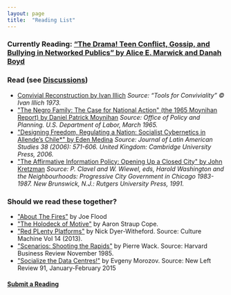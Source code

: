 ```yaml
---
layout: page
title:  "Reading List"
---
```


### Currently Reading: [“The Drama! Teen Conflict, Gossip, and Bullying in Networked Publics” by Alice E. Marwick and Danah Boyd](http://papers.ssrn.com/sol3/papers.cfm?abstract_id=1926349)

### Read (see [Discussions](/index))

- [Convivial Reconstruction by Ivan Illich](http://civictechbook.club/convivial-reconstruction) _Source: “Tools for Conviviality” © Ivan lllich 1973._
- ["The Negro Family: The Case for National Action" (the 1965 Moynihan Report) by Daniel Patrick Moynihan](https://web.stanford.edu/~mrosenfe/Moynihan%27s%20The%20Negro%20Family.pdf) _Source: Office of Policy and Planning. U.S. Department of Labor, March 1965._
- ["Designing Freedom, Regulating a Nation: Socialist Cybernetics in Allende’s Chile*"  by Eden Medina](http://www.informatics.indiana.edu/edenm/EdenMedinaJLASAugust2006.pdf) _Source: Journal of Latin American Studies 38 (2006): 571-606. United Kingdom: Cambridge University Press, 2006._ 
- ["The Affirmative Information Policy: Opening Up a Closed City" by John Kretzman](http://civictechbook.club/affirmativeinformationpolicy) _Source: P. Clavel and W. Wiewel, eds, Harold Washington and the Neighbourhoods: Progressive City Government in Chicago 1983-1987. New Brunswick, N.J.: Rutgers University Press, 1991._

### Should we read these together?

- ["About The Fires"](http://joe-flood.com/aboutthefires/) by Joe Flood
- ["The Holodeck of Motive"](http://www.aaronland.info/weblog/2015/02/24/effort/) by Aaron Straup Cope.
- ["Red PLenty Platforms"](http://www.culturemachine.net/index.php/cm/article/view/511/526) by Nick Dyer-Witheford. Source: Culture Machine Vol 14 (2013).
- ["Scenarios: Shooting the Rapids"](https://hbr.org/1985/11/scenarios-shooting-the-rapids/ar/1) by Pierre Wack. Source: Harvard Business Review November 1985.
- ["Socialize the Data Centres!"](http://newleftreview.org/II/91/evgeny-morozov-socialize-the-data-centres) by Evgeny Morozov. Source: New Left Review 91, January-February 2015

#### [Submit a Reading](https://github.com/rebeccawilliams/bookclub/blob/gh-pages/readinglist.md)
